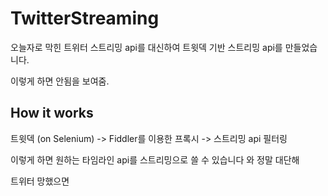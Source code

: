 # TwitterStreaming

오늘자로 막힌 트위터 스트리밍 api를 대신하여 트윗덱 기반 스트리밍 api를 만들었습니다.

이렇게 하면 안됨을 보여줌.

## How it works

트윗덱 (on Selenium) -> Fiddler를 이용한 프록시 -> 스트리밍 api 필터링

이렇게 하면 원하는 타임라인 api를 스트리밍으로 쓸 수 있습니다
와 정말 대단해

트위터 망했으면
